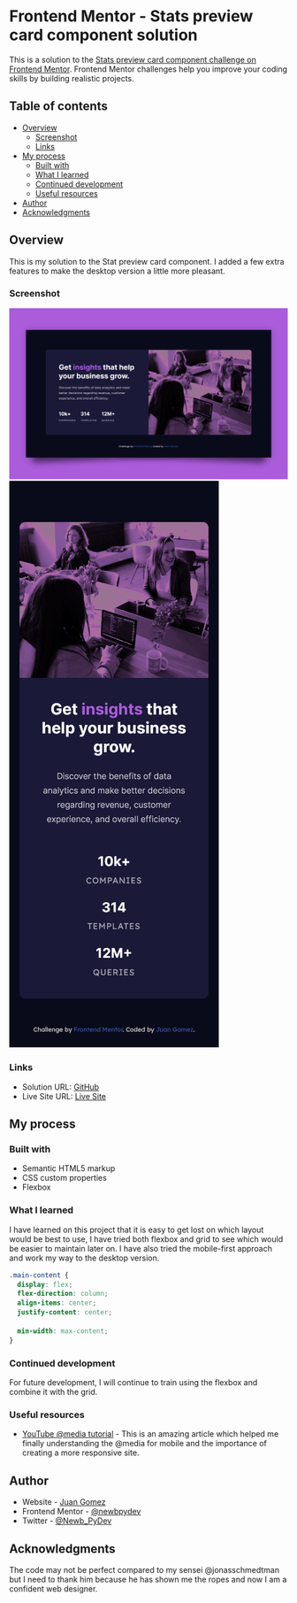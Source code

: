 # Frontend Mentor - Stats preview card component solution

This is a solution to the [Stats preview card component challenge on Frontend Mentor](https://www.frontendmentor.io/challenges/stats-preview-card-component-8JqbgoU62). Frontend Mentor challenges help you improve your coding skills by building realistic projects. 

## Table of contents

- [Overview](#overview)
  - [Screenshot](#screenshot)
  - [Links](#links)
- [My process](#my-process)
  - [Built with](#built-with)
  - [What I learned](#what-i-learned)
  - [Continued development](#continued-development)
  - [Useful resources](#useful-resources)
- [Author](#author)
- [Acknowledgments](#acknowledgments)

## Overview

This is my solution to the Stat preview card component. I added a few extra
features to make the desktop version a little more pleasant.

### Screenshot

![](./images/screenshot-desktop.png)
![](./images/screenshot-mobile.png)

### Links

- Solution URL: [GitHub](https://github.com/newbpydev/04-stats-preview-card-component-main)
- Live Site URL: [Live Site](https://youthful-feynman-703bb0.netlify.app/)

## My process

### Built with

- Semantic HTML5 markup
- CSS custom properties
- Flexbox

### What I learned

I have learned on this project that it is easy to get lost on which layout would
be best to use, I have tried both flexbox and grid to see which would be easier
to maintain later on. I have also tried the mobile-first approach and work my
way to the desktop version.

```css
.main-content {
  display: flex;
  flex-direction: column;
  align-items: center;
  justify-content: center;

  min-width: max-content;
}
```

### Continued development

For future development, I will continue to train using the flexbox and combine
it with the grid.

### Useful resources

- [YouTube @media tutorial](https://www.youtube.com/watch?v=yyRtI1MIjhs&ab_channel=ThuNghiem) - This is an amazing article which helped me finally understanding the @media
  for mobile and the importance of creating a more responsive site.

## Author

- Website - [Juan Gomez](https://www.newbpydev.com)
- Frontend Mentor - [@newbpydev](https://www.frontendmentor.io/profile/newbpydev)
- Twitter - [@Newb_PyDev](https://twitter.com/Newb_PyDev)

## Acknowledgments

The code may not be perfect compared to my sensei @jonasschmedtman but I need
to thank him because he has shown me the ropes and now I am a confident web
designer.

